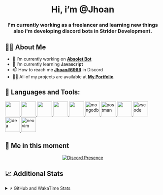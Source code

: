 <h1 align="center">Hi, i’m @Jhoan</h1>
<h3 align="center">I'm currently working as a freelancer and learning new things also i'm developing discord bots in Strider Development.</h3>

## 🙋‍♂️ About Me

- 🔭 I’m currently working on **[Absolet Bot](https://strider.cloud)**
- 🌱 I’m currently learning **Javascript**
- 📫 How to reach me **[Jhoan#6969](https://jhoan.monster/)** in Discord
- 👨‍💻 All of my projects are available at **[My Portfolio](https://jhoan.monster)**

## 🚀 Languages and Tools:
<p align="left"> 
    <a href="https://developer.mozilla.org/en-US/docs/Web/JavaScript" target="_blank"> <img src="https://img.icons8.com/color/48/000000/javascript.png" width="48" height="48"/> </a> 
    <a href="https://www.w3.org/html/" target="_blank"> <img src="https://img.icons8.com/color/48/000000/html-5.png" width="48" height="48"/> </a> 
    <a href="https://www.w3schools.com/css/" target="_blank"> <img src="https://img.icons8.com/color/48/000000/css3.png" width="48" height="48"/> </a> 
    <a href="https://getbootstrap.com" target="_blank"> <img src="https://img.icons8.com/color/48/000000/bootstrap.png" width="48" height="48"/> </a> 
    <a href="https://nodejs.org" target="_blank"> <img src="https://i.imgur.com/XX8lvL7.png" width="48" height="48"/> </a> 
    <a href="https://www.mongodb.com/" target="_blank"> <img src="https://i.imgur.com/nRtS3AN.png" alt="mongodb" width="48" height="48"/> </a> 
    <a href="https://postman.com" target="_blank"> <img src="https://www.vectorlogo.zone/logos/getpostman/getpostman-icon.svg" alt="postman" width="48" height="48"/> </a>   
    <a href="https://git-scm.com/" target="_blank"> <img src="https://img.icons8.com/color/48/000000/git.png" width="48" height="48"/> </a> 
    <a href="https://code.visualstudio.com" target="_blank" > <img src="https://upload.wikimedia.org/wikipedia/commons/thumb/9/9a/Visual_Studio_Code_1.35_icon.svg/2048px-Visual_Studio_Code_1.35_icon.svg.png" alt="vscode" width="48" height="48"> </a>
    <a href="https://www.jetbrains.com/es-es/idea/" target="_blank" > <img src="https://resources.jetbrains.com/storage/products/intellij-idea/img/meta/intellij-idea_logo_300x300.png" alt="idea" width="48" height="48"> </a>
    <a href="https://neovim.io" target="_blank"> <img src="https://icons.iconarchive.com/icons/papirus-team/papirus-apps/512/nvim-icon.png" alt="neovim" width="48" height="48"/> </a>
</p>
  
## 👤 Me in this moment
<p align="center">
    <a href="https://discord.com/users/852617426591154177" target="_blank" rel="nofollow">
        <img src="https://lanyard-profile-readme.vercel.app/api/852617426591154177?idleMessage=Probably%20coding%20Absolet..." alt="Discord Presence" align="center">
    </a>
</p>

## 📈 Additional Stats
<details>
    <summary>⚡ GitHub and WakaTime Stats</summary>
    <br/>

<!--START_SECTION:waka-->
![Code Time](http://img.shields.io/badge/Code%20Time-259%20hrs%2023%20mins-blue)

**🐱 My GitHub Data** 

> 🏆 639 Contributions in the Year 2022
 > 
> 📦 48.9 kB Used in GitHub's Storage 
 > 
> 💼 Opted to Hire
 > 
> 📜 4 Public Repositories 
 > 
> 🔑 23 Private Repositories  
 > 
**I'm an Early 🐤** 

```text
🌞 Morning    54 commits     ██░░░░░░░░░░░░░░░░░░░░░░░   8.87% 
🌆 Daytime    252 commits    ██████████░░░░░░░░░░░░░░░   41.38% 
🌃 Evening    265 commits    ███████████░░░░░░░░░░░░░░   43.51% 
🌙 Night      38 commits     █░░░░░░░░░░░░░░░░░░░░░░░░   6.24%

```
📅 **I'm Most Productive on Saturday** 

```text
Monday       77 commits     ███░░░░░░░░░░░░░░░░░░░░░░   12.64% 
Tuesday      90 commits     ███░░░░░░░░░░░░░░░░░░░░░░   14.78% 
Wednesday    103 commits    ████░░░░░░░░░░░░░░░░░░░░░   16.91% 
Thursday     65 commits     ██░░░░░░░░░░░░░░░░░░░░░░░   10.67% 
Friday       71 commits     ███░░░░░░░░░░░░░░░░░░░░░░   11.66% 
Saturday     121 commits    █████░░░░░░░░░░░░░░░░░░░░   19.87% 
Sunday       82 commits     ███░░░░░░░░░░░░░░░░░░░░░░   13.46%

```


📊 **This Week I Spent My Time On** 

```text
⌚︎ Time Zone: America/Bogota

💬 Programming Languages: 
JavaScript               6 hrs 4 mins        ███████████░░░░░░░░░░░░░░   45.5% 
Markdown                 3 hrs 23 mins       ██████░░░░░░░░░░░░░░░░░░░   25.43% 
TypeScript               2 hrs 43 mins       █████░░░░░░░░░░░░░░░░░░░░   20.37% 
YAML                     38 mins             █░░░░░░░░░░░░░░░░░░░░░░░░   4.87% 
JSON                     20 mins             ░░░░░░░░░░░░░░░░░░░░░░░░░   2.56%

🔥 Editors: 
VS Code                  13 hrs 18 mins      █████████████████████████   99.79% 
Neovim                   1 min               ░░░░░░░░░░░░░░░░░░░░░░░░░   0.21%

🐱‍💻 Projects: 
Absolet-Bot              5 hrs 18 mins       ██████████░░░░░░░░░░░░░░░   39.79% 
absolet-guide            3 hrs 41 mins       ███████░░░░░░░░░░░░░░░░░░   27.7% 
ezcaptcha                2 hrs 55 mins       █████░░░░░░░░░░░░░░░░░░░░   21.97% 
Strider-System           1 hr 15 mins        ██░░░░░░░░░░░░░░░░░░░░░░░   9.38% 
builder                  5 mins              ░░░░░░░░░░░░░░░░░░░░░░░░░   0.74%

💻 Operating System: 
Linux                    13 hrs 20 mins      █████████████████████████   100.0%

```

**I Mostly Code in JavaScript** 

```text
JavaScript               14 repos            █████████████████░░░░░░░░   70.0% 
Java                     2 repos             ██░░░░░░░░░░░░░░░░░░░░░░░   10.0% 
SCSS                     1 repo              █░░░░░░░░░░░░░░░░░░░░░░░░   5.0% 
TypeScript               1 repo              █░░░░░░░░░░░░░░░░░░░░░░░░   5.0% 
Shell                    1 repo              █░░░░░░░░░░░░░░░░░░░░░░░░   5.0%

```



 Last Updated on 01/07/2022 11:36:37 UTC
<!--END_SECTION:waka-->
</details>
